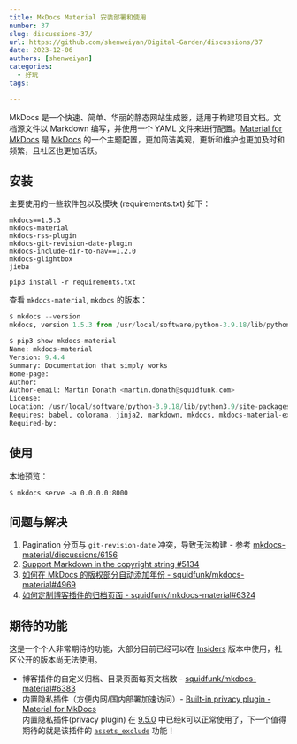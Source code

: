 ```yaml
---
title: MkDocs Material 安装部署和使用
number: 37
slug: discussions-37/
url: https://github.com/shenweiyan/Digital-Garden/discussions/37
date: 2023-12-06
authors: [shenweiyan]
categories: 
  - 好玩
tags: 

---
```


MkDocs 是一个快速、简单、华丽的静态网站生成器，适用于构建项目文档。文档源文件以 Markdown 编写，并使用一个 YAML 文件来进行配置。[Material for MkDocs](https://squidfunk.github.io/mkdocs-material/) 是 [MkDocs](https://www.mkdocs.org/) 的一个主题配置，更加简洁美观，更新和维护也更加及时和频繁，且社区也更加活跃。

<!-- more -->

## 安装

主要使用的一些软件包以及模块 (requirements.txt) 如下：
```
mkdocs==1.5.3
mkdocs-material
mkdocs-rss-plugin
mkdocs-git-revision-date-plugin
mkdocs-include-dir-to-nav==1.2.0
mkdocs-glightbox
jieba
```

```
pip3 install -r requirements.txt
```

查看 `mkdocs-material`, `mkdocs` 的版本：
```python
$ mkdocs --version
mkdocs, version 1.5.3 from /usr/local/software/python-3.9.18/lib/python3.9/site-packages/mkdocs (Python 3.9)

$ pip3 show mkdocs-material
Name: mkdocs-material
Version: 9.4.4
Summary: Documentation that simply works
Home-page: 
Author: 
Author-email: Martin Donath <martin.donath@squidfunk.com>
License: 
Location: /usr/local/software/python-3.9.18/lib/python3.9/site-packages
Requires: babel, colorama, jinja2, markdown, mkdocs, mkdocs-material-extensions, paginate, pygments, pymdown-extensions, regex, requests
Required-by:
```

## 使用

本地预览：
```
$ mkdocs serve -a 0.0.0.0:8000
```

## 问题与解决

1. Pagination 分页与 `git-revision-date` 冲突，导致无法构建 - 参考 [mkdocs-material/discussions/6156](https://github.com/squidfunk/mkdocs-material/discussions/6156)
2. [Support Markdown in the copyright string #5134](https://github.com/squidfunk/mkdocs-material/issues/5134)
3. [如何在 MkDocs 的版权部分自动添加年份 - squidfunk/mkdocs-material#4969](https://github.com/squidfunk/mkdocs-material/discussions/4969)
4. [如何定制博客插件的归档页面 - squidfunk/mkdocs-material#6324](https://github.com/squidfunk/mkdocs-material/discussions/6324)

## 期待的功能

这是一个个人非常期待的功能，大部分目前已经可以在 [Insiders](https://squidfunk.github.io/mkdocs-material/insiders/) 版本中使用，社区公开的版本尚无法使用。

- 博客插件的自定义归档、目录页面每页文档数 - [squidfunk/mkdocs-material#6383](https://github.com/squidfunk/mkdocs-material/issues/6383)
- 内置隐私插件（方便内网/国内部署加速访问）- [Built-in privacy plugin - Material for MkDocs](https://squidfunk.github.io/mkdocs-material/plugins/privacy/)    
    内置隐私插件(privacy plugin) 在 [9.5.0](https://github.com/squidfunk/mkdocs-material/releases/tag/9.5.0) 中已经k可以正常使用了，下一个值得期待的就是该插件的 [`assets_exclude`](https://squidfunk.github.io/mkdocs-material/plugins/privacy/#config.assets_exclude) 功能！

<script src="https://giscus.app/client.js"
	data-repo="shenweiyan/Digital-Garden"
	data-repo-id="R_kgDOKgxWlg"
	data-mapping="number"
	data-term="37"
	data-reactions-enabled="1"
	data-emit-metadata="0"
	data-input-position="bottom"
	data-theme="light"
	data-lang="zh-CN"
	crossorigin="anonymous"
	async>
</script>
